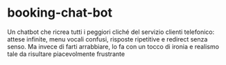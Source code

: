 # booking-chat-bot
Un chatbot che ricrea tutti i peggiori cliché del servizio clienti telefonico: attese infinite, menu vocali confusi, risposte ripetitive e redirect senza senso. Ma invece di farti arrabbiare, lo fa con un tocco di ironia e realismo tale da risultare piacevolmente frustrante
